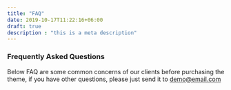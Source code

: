 ```yaml
---
title: "FAQ"
date: 2019-10-17T11:22:16+06:00
draft: true 
description : "this is a meta description"
---
```


### Frequently Asked Questions

Below FAQ are some common concerns of our clients before purchasing the <br> theme, if you have other questions, please just send it to demo@email.com
